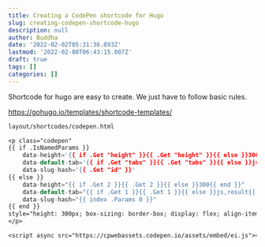 ```yaml
---
title: Creating a CodePen shortcode for Hugo
slug: creating-codepen-shortcode-hugo
description: null
author: Buddha
date: '2022-02-02T05:31:36.893Z'
lastmod: '2022-02-08T06:43:15.807Z'
draft: true
tags: []
categories: []
---
```


Shortcode for hugo are easy to create. We just have to follow basic rules.

https://gohugo.io/templates/shortcode-templates/
<!--more-->

```l {title=true}
layout/shortcodes/codepen.html
```
```l
<p class="codepen" 
{{ if .IsNamedParams }}
    data-height='{{ if .Get "height" }}{{ .Get "height" }}{{ else }}300{{ end }}' 
    data-default-tab='{{ if .Get "tabs" }}{{ .Get "tabs" }}{{ else }}js,result{{ end }}'
    data-slug-hash='{{ .Get "id" }}' 
{{ else }}
    data-height="{{ if .Get 2 }}{{ .Get 2 }}{{ else }}300{{ end }}" 
    data-default-tab="{{ if .Get 1 }}{{ .Get 1 }}{{ else }}js,result{{ end }}" 
    data-slug-hash="{{ index .Params 0 }}" 
{{ end }}
style="height: 300px; box-sizing: border-box; display: flex; align-items: center; justify-content: center; border: 2px solid; margin: 1em 0; padding: 1em;">
</p>

<script async src="https://cpwebassets.codepen.io/assets/embed/ei.js"></script>
```